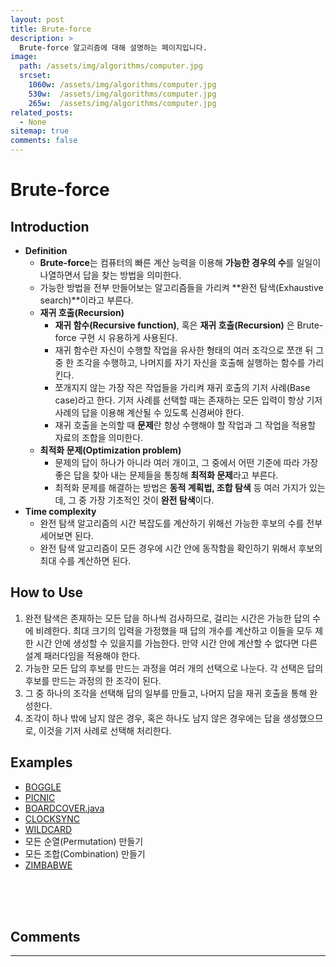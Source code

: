 ```yaml
---
layout: post
title: Brute-force
description: >
  Brute-force 알고리즘에 대해 설명하는 페이지입니다.
image: 
  path: /assets/img/algorithms/computer.jpg
  srcset:
    1060w: /assets/img/algorithms/computer.jpg
    530w:  /assets/img/algorithms/computer.jpg
    265w:  /assets/img/algorithms/computer.jpg
related_posts:
  - None
sitemap: true
comments: false
---
```


# Brute-force

## Introduction
- **Definition**
  - **Brute-force**는 컴퓨터의 빠른 계산 능력을 이용해 **가능한 경우의 수**를 일일이 나열하면서 답을 찾는 방법을 의미한다.
  - 가능한 방법을 전부 만들어보는 알고리즘들을 가리켜 **완전 탐색(Exhaustive search)**이라고 부른다.
  - **재귀 호출(Recursion)**
    - **재귀 함수(Recursive function)**, 혹은 **재귀 호출(Recursion)** 은 Brute-force 구현 시 유용하게 사용된다.
    - 재귀 함수란 자신이 수행할 작업을 유사한 형태의 여러 조각으로 쪼갠 뒤 그 중 한 조각을 수행하고, 나머지를 자기 자신을 호출해 실행하는 함수를 가리킨다.
    - 쪼개지지 않는 가장 작은 작업들을 가리켜 재귀 호출의 기저 사례(Base case)라고 한다. 기저 사례를 선택할 때는 존재하는 모든 입력이 항상 기저 사례의 답을 이용해 계산될 수 있도록 신경써야 한다.
    - 재귀 호출을 논의할 때 **문제**란 항상 수행해야 할 작업과 그 작업을 적용할 자료의 조합을 의미한다.
  - **최적화 문제(Optimization problem)**
    - 문제의 답이 하나가 아니라 여러 개이고, 그 중에서 어떤 기준에 따라 가장 좋은 답을 찾아 내는 문제들을 통칭해 **최적화 문제**라고 부른다.
    - 최적화 문제를 해결하는 방법은 **동적 계획법, 조합 탐색** 등 여러 가지가 있는데, 그 중 가장 기초적인 것이 **완전 탐색**이다.
- **Time complexity**
  - 완전 탐색 알고리즘의 시간 복잡도를 계산하기 위해선 가능한 후보의 수를 전부 세어보면 된다.
  - 완전 탐색 알고리즘이 모든 경우에 시간 안에 동작함을 확인하기 위해서 후보의 최대 수를 계산하면 된다.

## How to Use
1. 완전 탐색은 존재하는 모든 답을 하나씩 검사하므로, 걸리는 시간은 가능한 답의 수에 비례한다. 최대 크기의 입력을 가정했을 때 답의 개수를 계산하고 이들을 모두 제한 시간 안에 생성할 수 있을지를 가늠한다. 만약 시간 안에 계산할 수 없다면 다른 설계 패러다임을 적용해야 한다.
2. 가능한 모든 답의 후보를 만드는 과정을 여러 개의 선택으로 나눈다. 각 선택은 답의 후보를 만드는 과정의 한 조각이 된다.
3. 그 중 하나의 조각을 선택해 답의 일부를 만들고, 나머지 답을 재귀 호출을 통해 완성한다.
4. 조각이 하나 밖에 남지 않은 경우, 혹은 하나도 남지 않은 경우에는 답을 생성했으므로, 이것을 기저 사례로 선택해 처리한다.

## Examples
- <a href="https://github.com/HyunJinNo/Algorithm/blob/main/Brute-force/BOGGLE.java" target="_blank">BOGGLE</a>
- <a href="https://github.com/HyunJinNo/Algorithm/blob/main/Brute-force/PICNIC.java" target="_blank">PICNIC</a>
- <a href="https://github.com/HyunJinNo/Algorithm/blob/main/Brute-force/BOARDCOVER.java" target="_blank">BOARDCOVER.java</a>
- <a href="https://github.com/HyunJinNo/Algorithm/blob/main/Brute-force/CLOCKSYNC.java" target="_blank">CLOCKSYNC</a>
- <a href="https://github.com/HyunJinNo/Algorithm/blob/main/Brute-force/WILDCARD.java" target="_blank">WILDCARD</a>
- 모든 순열(Permutation) 만들기
- 모든 조합(Combination) 만들기
- <a href="https://github.com/HyunJinNo/Algorithm/blob/main/Brute-force/ZIMBABWE.java" target="_blank">ZIMBABWE</a>

<br />
<br />
<br />

## Comments
<hr />
<script
  src="https://utteranc.es/client.js"
  repo="HyunJinNo/HyunJinNo.github.io"
  issue-term="pathname"
  theme="github-light"
  crossorigin="anonymous"
  async
></script>
